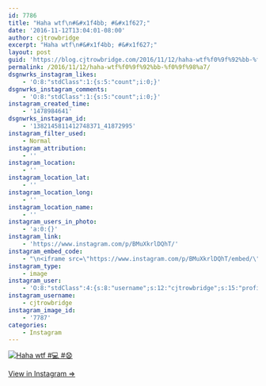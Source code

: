 ```yaml
---
id: 7786
title: "Haha wtf\n#&#x1f4bb; #&#x1f627;"
date: '2016-11-12T13:04:01-08:00'
author: cjtrowbridge
excerpt: "Haha wtf\n#&#x1f4bb; #&#x1f627;"
layout: post
guid: 'https://blog.cjtrowbridge.com/2016/11/12/haha-wtf%f0%9f%92%bb-%f0%9f%98%a7/'
permalink: /2016/11/12/haha-wtf%f0%9f%92%bb-%f0%9f%98%a7/
dsgnwrks_instagram_likes:
    - 'O:8:"stdClass":1:{s:5:"count";i:0;}'
dsgnwrks_instagram_comments:
    - 'O:8:"stdClass":1:{s:5:"count";i:0;}'
instagram_created_time:
    - '1478984641'
dsgnwrks_instagram_id:
    - '1382145811412748371_41872995'
instagram_filter_used:
    - Normal
instagram_attribution:
    - ''
instagram_location:
    - ''
instagram_location_lat:
    - ''
instagram_location_long:
    - ''
instagram_location_name:
    - ''
instagram_users_in_photo:
    - 'a:0:{}'
instagram_link:
    - 'https://www.instagram.com/p/BMuXkrlDQhT/'
instagram_embed_code:
    - "\n<iframe src=\"https://www.instagram.com/p/BMuXkrlDQhT/embed/\" width=\"612\" height=\"710\" frameborder=\"0\" scrolling=\"no\" allowtransparency=\"true\" class=\"insta-image-embed\"></iframe>\n"
instagram_type:
    - image
instagram_user:
    - 'O:8:"stdClass":4:{s:8:"username";s:12:"cjtrowbridge";s:15:"profile_picture";s:96:"https://scontent.cdninstagram.com/t51.2885-19/s150x150/13724650_1188772791164794_142557231_a.jpg";s:2:"id";s:8:"41872995";s:9:"full_name";s:13:"CJ Trowbridge";}'
instagram_username:
    - cjtrowbridge
instagram_image_id:
    - '7787'
categories:
    - Instagram
---
```


[![Haha wtf
#💻 #😧](https://blog.cjtrowbridge.com/wp-content/uploads/2016/11/1478984641-1-1.jpg)](https://www.instagram.com/p/BMuXkrlDQhT/)

[View in Instagram ⇒](https://www.instagram.com/p/BMuXkrlDQhT/)